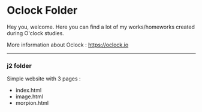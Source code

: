 # Oclock Folder

Hey you, welcome. Here you can find a lot of my works/homeworks created during O'clock  studies.

More information about Oclock :
https://oclock.io

---
### j2 folder
Simple website with 3 pages :
- index.html
- image.html
- morpion.html
